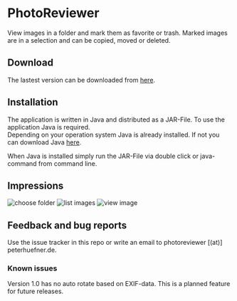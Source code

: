 # PhotoReviewer

View images in a folder and mark them as favorite or trash. Marked images are in a selection and can be copied, moved or deleted.

## Download

The lastest version can be downloaded from [here](https://raw.githubusercontent.com/PeterHuefner/PhotoReviewer/builds/current/PhotoReviewer.jar).

## Installation

The application is written in Java and distributed as a JAR-File. To use the application Java is required.<br>
Depending on your operation system Java is already installed. If not you can download Java [here](https://java.com/de/download/).

When Java is installed simply run the JAR-File via double click or java-command from command line.

## Impressions

![choose folder](http://www.peterhuefner.de/PhotoReviewer_anleitung/1_choose_folder.png)
![list images](http://www.peterhuefner.de/PhotoReviewer_anleitung/2_review.png)
![view image](http://www.peterhuefner.de/PhotoReviewer_anleitung/3_view.png)

## Feedback and bug reports

Use the issue tracker in this repo or write an email to photoreviewer [(at)] peterhuefner.de.

### Known issues

Version 1.0 has no auto rotate based on EXIF-data. This is a planned feature for future releases. 
